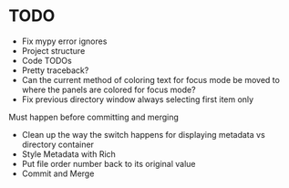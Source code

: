 # TODO

- Fix mypy error ignores
- Project structure
- Code TODOs
- Pretty traceback?
- Can the current method of coloring text for focus mode be moved to where the panels are colored for focus mode?
- Fix previous directory window always selecting first item only



Must happen before committing and merging
- Clean up the way the switch happens for displaying metadata vs directory container
- Style Metadata with Rich
- Put file order number back to its original value
- Commit and Merge
